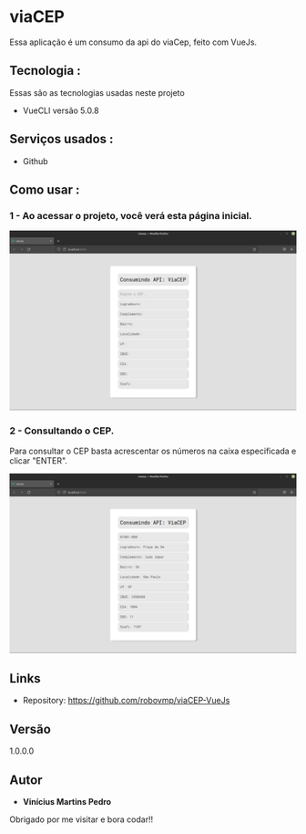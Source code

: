 
# viaCEP

Essa aplicação é um consumo da api do viaCep, feito com VueJs.

## Tecnologia :

Essas são as tecnologias usadas neste projeto

* VueCLI versão 5.0.8

## Serviços usados :

* Github

## Como usar :

### 1 - Ao acessar o projeto, você verá esta página inicial.

![Pagina Inicial](https://github.com/robovmp/viaCEP-VueJs/blob/main/assets/home.png)

### 2 - Consultando o CEP.

Para consultar o CEP basta acrescentar os números na caixa especificada e clicar "ENTER".

![Consulta](https://github.com/robovmp/viaCEP-VueJs/blob/main/assets/home2.png)

## Links
  - Repository: https://github.com/robovmp/viaCEP-VueJs

  ## Versão

  1.0.0.0


  ## Autor

  * **Vinícius Martins Pedro** 

  Obrigado por me visitar e bora codar!!

